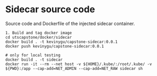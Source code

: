 # Sidecar source code

Source code and Dockerfile of the injected sidecar container.

```
1. Build and tag docker image
cd utscapstone/docker/sidecar
docker build . -t kevinygu/capstone-sidecar:0.0.1
docker push kevinygu/capstone-sidecar:0.0.1

# only for local testing
docker build . -t sidecar
docker run -it --rm --net host -v ${HOME}/.kube/:/root/.kube/ -v ${PWD}:/app --cap-add=NET_ADMIN --cap-add=NET_RAW sidecar sh
```